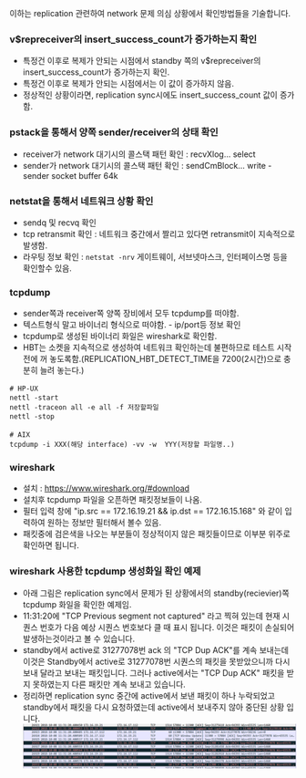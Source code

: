 이하는 replication 관련하여 network 문제 의심 상황에서 확인방법들을 기술합니다.

### v$repreceiver의 insert_success_count가 증가하는지 확인
* 특정건 이후로 복제가 안되는 시점에서 standby 쪽의 v$repreceiver의 insert_success_count가 증가하는지 확인. 
* 특정건 이후로 복제가 안되는 시점에서는 이 값이 증가하지 않음.
* 정상적인 상황이라면, replication sync시에도 insert_success_count 값이 증가함.

### pstack을 통해서 양쪽 sender/receiver의 상태 확인
* receiver가 network 대기시의 콜스택 패턴 확인 : recvXlog... select
* sender가 network 대기시의 콜스택 패턴 확인 : sendCmBlock... write - sender socket buffer 64k

### netstat을 통해서 네트워크 상황 확인 
* sendq 및 recvq 확인 
* tcp retransmit 확인 : 네트워크 중간에서 짤리고 있다면 retransmit이 지속적으로 발생함.
* 라우팅 정보 확인 : `netstat -nrv` 게이트웨이, 서브넷마스크, 인터페이스명 등을 확인할수 있음.

### tcpdump
* sender쪽과 receiver쪽 양쪽 장비에서 모두 tcpdump를 떠야함.
* 텍스트형식 말고 바이너리 형식으로 떠야함. - ip/port등 정보 확인
* tcpdump로 생성된 바이너리 화일은 wireshark로 확인함.
* HBT는 소켓을 지속적으로 생성하여 네트워크 확인하는데 불편하므로 테스트 시작전에 꺼 놓도록함.(REPLICATION_HBT_DETECT_TIME을 7200(2시간)으로 충분히 늘려 놓는다.)
```
# HP-UX
nettl -start
nettl -traceon all -e all -f 저장할파일
nettl -stop

# AIX
tcpdump -i XXX(해당 interface) -vv -w  YYY(저장할 파일명..) 
```

### wireshark
* 설치 : https://www.wireshark.org/#download
* 설치후 tcpdump 파일을 오픈하면 패킷정보들이 나옴.
* 필터 입력 창에 "ip.src == 172.16.19.21 && ip.dst == 172.16.15.168" 와 같이 입력하여 원하는 정보만 필터해서 볼수 있음.
* 패킷중에 검은색을 나오는 부분들이 정상적이지 않은 패킷들이므로 이부분 위주로 확인하면 됩니다.

### wireshark 사용한 tcpdump 생성화일 확인 예제
* 아래 그림은 replication sync에서 문제가 된 상황에서의 standby(recievier)쪽 tcpdump 화일을 확인한 예제임.
* 11:31:20에 "TCP Previous segment not captured" 라고 찍혀 있는데 현재 시퀀스 번호가 다음 예상 시퀀스 번호보다 클 때 표시 됩니다. 이것은 패킷이 손실되어 발생하는것이라고 볼 수 있습니다.
* standby에서 active로 31277078번 ack 의 "TCP Dup ACK"를 계속 보내는데 이것은 Standby에서 active로 31277078번 시퀀스의 패킷을 못받았으니까 다시 보내 달라고 보내는 패킷입니다. 그러나 active에서는 "TCP Dup ACK" 패킷을 받지 못하였는지 다른 패킷만 계속 보내고 있습니다.
* 정리하면 replication sync 중간에 active에서 보낸 패킷이 하나 누락되었고 standby에서 패킷을 다시 요청하였는데 active에서 보내주지 않아 중단된 상황 입니다.
![](Images/tcpdump_sample1.png)
